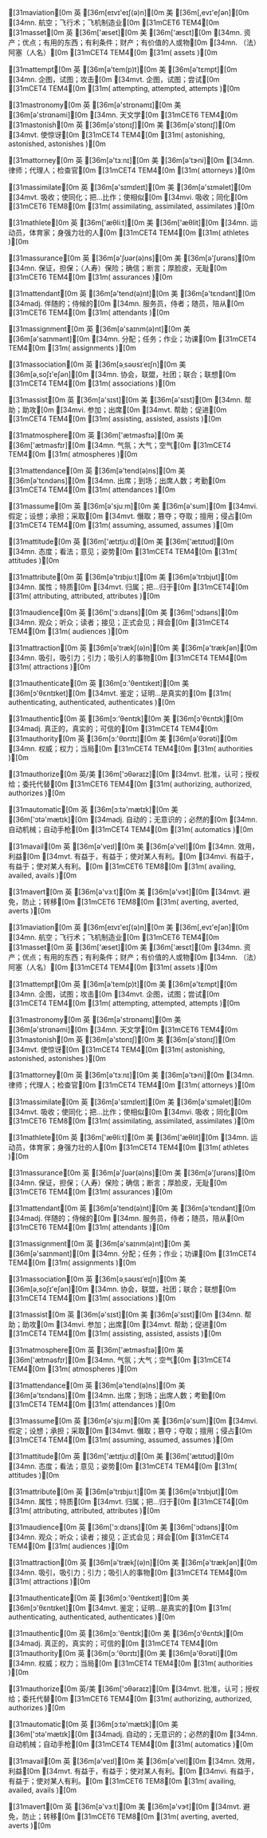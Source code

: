 [31maviation[0m
英 [36m[eɪvɪ'eɪʃ(ə)n][0m  美 [36m[,evɪ'eʃən][0m
[34mn. 航空；飞行术；飞机制造业[0m
[31mCET6 TEM4[0m  
[31masset[0m
英 [36m['æset][0m  美 [36m['æsɛt][0m
[34mn. 资产；优点；有用的东西；有利条件；财产；有价值的人或物[0m
[34mn. （法）阿塞（人名）[0m
[31mCET4 TEM4[0m  [31m( assets )[0m

[31mattempt[0m
英 [36m[ə'tem(p)t][0m  美 [36m[ə'tɛmpt][0m
[34mn. 企图，试图；攻击[0m
[34mvt. 企图，试图；尝试[0m
[31mCET4 TEM4[0m  [31m( attempting, attempted, attempts )[0m

[31mastronomy[0m
英 [36m[ə'strɒnəmɪ][0m  美 [36m[ə'strɑnəmi][0m
[34mn. 天文学[0m
[31mCET6 TEM4[0m  
[31mastonish[0m
英 [36m[ə'stɒnɪʃ][0m  美 [36m[ə'stɑnɪʃ][0m
[34mvt. 使惊讶[0m
[31mCET4 TEM4[0m  [31m( astonishing, astonished, astonishes )[0m

[31mattorney[0m
英 [36m[ə'tɜːnɪ][0m  美 [36m[ə'tɝni][0m
[34mn. 律师；代理人；检查官[0m
[31mCET4 TEM4[0m  [31m( attorneys )[0m

[31massimilate[0m
英 [36m[ə'sɪmɪleɪt][0m  美 [36m[ə'sɪməlet][0m
[34mvt. 吸收；使同化；把…比作；使相似[0m
[34mvi. 吸收；同化[0m
[31mCET6 TEM8[0m  [31m( assimilating, assimilated, assimilates )[0m

[31mathlete[0m
英 [36m['æθliːt][0m  美 [36m['æθlit][0m
[34mn. 运动员，体育家；身强力壮的人[0m
[31mCET4 TEM4[0m  [31m( athletes )[0m

[31massurance[0m
英 [36m[ə'ʃʊər(ə)ns][0m  美 [36m[ə'ʃʊrəns][0m
[34mn. 保证，担保；（人寿）保险；确信；断言；厚脸皮，无耻[0m
[31mCET6 TEM4[0m  [31m( assurances )[0m

[31mattendant[0m
英 [36m[ə'tend(ə)nt][0m  美 [36m[ə'tɛndənt][0m
[34madj. 伴随的；侍候的[0m
[34mn. 服务员，侍者；随员，陪从[0m
[31mCET6 TEM4[0m  [31m( attendants )[0m

[31massignment[0m
英 [36m[ə'saɪnm(ə)nt][0m  美 [36m[ə'saɪnmənt][0m
[34mn. 分配；任务；作业；功课[0m
[31mCET4 TEM4[0m  [31m( assignments )[0m

[31massociation[0m
英 [36m[əˌsəʊsɪˈeɪʃn][0m  美 [36m[ə,soʃɪ'eʃən][0m
[34mn. 协会，联盟，社团；联合；联想[0m
[31mCET4 TEM4[0m  [31m( associations )[0m

[31massist[0m
英 [36m[ə'sɪst][0m  美 [36m[ə'sɪst][0m
[34mn. 帮助；助攻[0m
[34mvi. 参加；出席[0m
[34mvt. 帮助；促进[0m
[31mCET4 TEM4[0m  [31m( assisting, assisted, assists )[0m

[31matmosphere[0m
英 [36m['ætməsfɪə][0m  美 [36m['ætməsfɪr][0m
[34mn. 气氛；大气；空气[0m
[31mCET4 TEM4[0m  [31m( atmospheres )[0m

[31mattendance[0m
英 [36m[ə'tend(ə)ns][0m  美 [36m[ə'tɛndəns][0m
[34mn. 出席；到场；出席人数；考勤[0m
[31mCET4 TEM4[0m  [31m( attendances )[0m

[31massume[0m
英 [36m[ə'sjuːm][0m  美 [36m[ə'sum][0m
[34mvi. 假定；设想；承担；采取[0m
[34mvt. 僭取；篡夺；夺取；擅用；侵占[0m
[31mCET4 TEM4[0m  [31m( assuming, assumed, assumes )[0m

[31mattitude[0m
英 [36m['ætɪtjuːd][0m  美 [36m['ætɪtʊd][0m
[34mn. 态度；看法；意见；姿势[0m
[31mCET4 TEM4[0m  [31m( attitudes )[0m

[31mattribute[0m
英 [36m[ə'trɪbjuːt][0m  美 [36m[ə'trɪbjut][0m
[34mn. 属性；特质[0m
[34mvt. 归属；把…归于[0m
[31mCET4[0m  [31m( attributing, attributed, attributes )[0m

[31maudience[0m
英 [36m['ɔːdɪəns][0m  美 [36m['ɔdɪəns][0m
[34mn. 观众；听众；读者；接见；正式会见；拜会[0m
[31mCET4 TEM4[0m  [31m( audiences )[0m

[31mattraction[0m
英 [36m[ə'trækʃ(ə)n][0m  美 [36m[ə'trækʃən][0m
[34mn. 吸引，吸引力；引力；吸引人的事物[0m
[31mCET4 TEM4[0m  [31m( attractions )[0m

[31mauthenticate[0m
英 [36m[ɔː'θentɪkeɪt][0m  美 [36m[ɔ'θɛntɪket][0m
[34mvt. 鉴定；证明…是真实的[0m
[31m( authenticating, authenticated, authenticates )[0m

[31mauthentic[0m
英 [36m[ɔː'θentɪk][0m  美 [36m[ɔ'θɛntɪk][0m
[34madj. 真正的，真实的；可信的[0m
[31mCET4 TEM4[0m  
[31mauthority[0m
英 [36m[ɔː'θɒrɪtɪ][0m  美 [36m[ə'θɔrəti][0m
[34mn. 权威；权力；当局[0m
[31mCET4 TEM4[0m  [31m( authorities )[0m

[31mauthorize[0m
英/美 [36m['ɔθəraɪz][0m
[34mvt. 批准，认可；授权给；委托代替[0m
[31mCET6 TEM4[0m  [31m( authorizing, authorized, authorizes )[0m

[31mautomatic[0m
英 [36m[ɔːtə'mætɪk][0m  美 [36m['ɔtə'mætɪk][0m
[34madj. 自动的；无意识的；必然的[0m
[34mn. 自动机械；自动手枪[0m
[31mCET4 TEM4[0m  [31m( automatics )[0m

[31mavail[0m
英 [36m[ə'veɪl][0m  美 [36m[ə'vel][0m
[34mn. 效用，利益[0m
[34mvt. 有益于，有益于；使对某人有利。[0m
[34mvi. 有益于，有益于；使对某人有利。[0m
[31mCET6 TEM8[0m  [31m( availing, availed, avails )[0m

[31mavert[0m
英 [36m[ə'vɜːt][0m  美 [36m[ə'vɝt][0m
[34mvt. 避免，防止；转移[0m
[31mCET6 TEM8[0m  [31m( averting, averted, averts )[0m

[31maviation[0m
英 [36m[eɪvɪ'eɪʃ(ə)n][0m  美 [36m[,evɪ'eʃən][0m
[34mn. 航空；飞行术；飞机制造业[0m
[31mCET6 TEM4[0m  
[31masset[0m
英 [36m['æset][0m  美 [36m['æsɛt][0m
[34mn. 资产；优点；有用的东西；有利条件；财产；有价值的人或物[0m
[34mn. （法）阿塞（人名）[0m
[31mCET4 TEM4[0m  [31m( assets )[0m

[31mattempt[0m
英 [36m[ə'tem(p)t][0m  美 [36m[ə'tɛmpt][0m
[34mn. 企图，试图；攻击[0m
[34mvt. 企图，试图；尝试[0m
[31mCET4 TEM4[0m  [31m( attempting, attempted, attempts )[0m

[31mastronomy[0m
英 [36m[ə'strɒnəmɪ][0m  美 [36m[ə'strɑnəmi][0m
[34mn. 天文学[0m
[31mCET6 TEM4[0m  
[31mastonish[0m
英 [36m[ə'stɒnɪʃ][0m  美 [36m[ə'stɑnɪʃ][0m
[34mvt. 使惊讶[0m
[31mCET4 TEM4[0m  [31m( astonishing, astonished, astonishes )[0m

[31mattorney[0m
英 [36m[ə'tɜːnɪ][0m  美 [36m[ə'tɝni][0m
[34mn. 律师；代理人；检查官[0m
[31mCET4 TEM4[0m  [31m( attorneys )[0m

[31massimilate[0m
英 [36m[ə'sɪmɪleɪt][0m  美 [36m[ə'sɪməlet][0m
[34mvt. 吸收；使同化；把…比作；使相似[0m
[34mvi. 吸收；同化[0m
[31mCET6 TEM8[0m  [31m( assimilating, assimilated, assimilates )[0m

[31mathlete[0m
英 [36m['æθliːt][0m  美 [36m['æθlit][0m
[34mn. 运动员，体育家；身强力壮的人[0m
[31mCET4 TEM4[0m  [31m( athletes )[0m

[31massurance[0m
英 [36m[ə'ʃʊər(ə)ns][0m  美 [36m[ə'ʃʊrəns][0m
[34mn. 保证，担保；（人寿）保险；确信；断言；厚脸皮，无耻[0m
[31mCET6 TEM4[0m  [31m( assurances )[0m

[31mattendant[0m
英 [36m[ə'tend(ə)nt][0m  美 [36m[ə'tɛndənt][0m
[34madj. 伴随的；侍候的[0m
[34mn. 服务员，侍者；随员，陪从[0m
[31mCET6 TEM4[0m  [31m( attendants )[0m

[31massignment[0m
英 [36m[ə'saɪnm(ə)nt][0m  美 [36m[ə'saɪnmənt][0m
[34mn. 分配；任务；作业；功课[0m
[31mCET4 TEM4[0m  [31m( assignments )[0m

[31massociation[0m
英 [36m[əˌsəʊsɪˈeɪʃn][0m  美 [36m[ə,soʃɪ'eʃən][0m
[34mn. 协会，联盟，社团；联合；联想[0m
[31mCET4 TEM4[0m  [31m( associations )[0m

[31massist[0m
英 [36m[ə'sɪst][0m  美 [36m[ə'sɪst][0m
[34mn. 帮助；助攻[0m
[34mvi. 参加；出席[0m
[34mvt. 帮助；促进[0m
[31mCET4 TEM4[0m  [31m( assisting, assisted, assists )[0m

[31matmosphere[0m
英 [36m['ætməsfɪə][0m  美 [36m['ætməsfɪr][0m
[34mn. 气氛；大气；空气[0m
[31mCET4 TEM4[0m  [31m( atmospheres )[0m

[31mattendance[0m
英 [36m[ə'tend(ə)ns][0m  美 [36m[ə'tɛndəns][0m
[34mn. 出席；到场；出席人数；考勤[0m
[31mCET4 TEM4[0m  [31m( attendances )[0m

[31massume[0m
英 [36m[ə'sjuːm][0m  美 [36m[ə'sum][0m
[34mvi. 假定；设想；承担；采取[0m
[34mvt. 僭取；篡夺；夺取；擅用；侵占[0m
[31mCET4 TEM4[0m  [31m( assuming, assumed, assumes )[0m

[31mattitude[0m
英 [36m['ætɪtjuːd][0m  美 [36m['ætɪtʊd][0m
[34mn. 态度；看法；意见；姿势[0m
[31mCET4 TEM4[0m  [31m( attitudes )[0m

[31mattribute[0m
英 [36m[ə'trɪbjuːt][0m  美 [36m[ə'trɪbjut][0m
[34mn. 属性；特质[0m
[34mvt. 归属；把…归于[0m
[31mCET4[0m  [31m( attributing, attributed, attributes )[0m

[31maudience[0m
英 [36m['ɔːdɪəns][0m  美 [36m['ɔdɪəns][0m
[34mn. 观众；听众；读者；接见；正式会见；拜会[0m
[31mCET4 TEM4[0m  [31m( audiences )[0m

[31mattraction[0m
英 [36m[ə'trækʃ(ə)n][0m  美 [36m[ə'trækʃən][0m
[34mn. 吸引，吸引力；引力；吸引人的事物[0m
[31mCET4 TEM4[0m  [31m( attractions )[0m

[31mauthenticate[0m
英 [36m[ɔː'θentɪkeɪt][0m  美 [36m[ɔ'θɛntɪket][0m
[34mvt. 鉴定；证明…是真实的[0m
[31m( authenticating, authenticated, authenticates )[0m

[31mauthentic[0m
英 [36m[ɔː'θentɪk][0m  美 [36m[ɔ'θɛntɪk][0m
[34madj. 真正的，真实的；可信的[0m
[31mCET4 TEM4[0m  
[31mauthority[0m
英 [36m[ɔː'θɒrɪtɪ][0m  美 [36m[ə'θɔrəti][0m
[34mn. 权威；权力；当局[0m
[31mCET4 TEM4[0m  [31m( authorities )[0m

[31mauthorize[0m
英/美 [36m['ɔθəraɪz][0m
[34mvt. 批准，认可；授权给；委托代替[0m
[31mCET6 TEM4[0m  [31m( authorizing, authorized, authorizes )[0m

[31mautomatic[0m
英 [36m[ɔːtə'mætɪk][0m  美 [36m['ɔtə'mætɪk][0m
[34madj. 自动的；无意识的；必然的[0m
[34mn. 自动机械；自动手枪[0m
[31mCET4 TEM4[0m  [31m( automatics )[0m

[31mavail[0m
英 [36m[ə'veɪl][0m  美 [36m[ə'vel][0m
[34mn. 效用，利益[0m
[34mvt. 有益于，有益于；使对某人有利。[0m
[34mvi. 有益于，有益于；使对某人有利。[0m
[31mCET6 TEM8[0m  [31m( availing, availed, avails )[0m

[31mavert[0m
英 [36m[ə'vɜːt][0m  美 [36m[ə'vɝt][0m
[34mvt. 避免，防止；转移[0m
[31mCET6 TEM8[0m  [31m( averting, averted, averts )[0m

